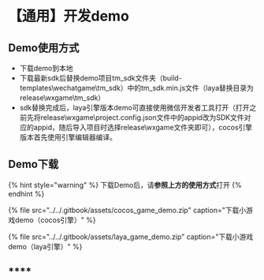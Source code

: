 # 【通用】开发demo

## D**emo使用方式**

* 下载demo到本地
* 下载最新sdk后替换demo项目tm\_sdk文件夹（build-templates\wechatgame\tm\_sdk）中的tm\_sdk.min.js文件（laya替换目录为release\wxgame\tm\_sdk）
* sdk替换完成后，laya引擎版本demo可直接使用微信开发者工具打开（打开之前先将release\wxgame\project.config.json文件中的appid改为SDK文件对应的appid，随后导入项目时选择release\wxgame文件夹即可），cocos引擎版本首先使用引擎编辑器编译。

## **Demo下载**

{% hint style="warning" %}
下载Demo后，请**参照上方的使用方式**打开
{% endhint %}

{% file src="../../.gitbook/assets/cocos\_game\_demo.zip" caption="下载小游戏demo（cocos引擎）" %}

{% file src="../../.gitbook/assets/laya\_game\_demo.zip" caption="下载小游戏demo（laya引擎）" %}

## \*\*\*\*



